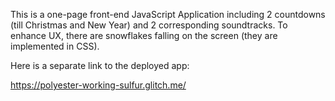 This is a one-page front-end JavaScript Application including 2 countdowns (till Christmas and New Year) and 2 corresponding soundtracks. To enhance UX, there are snowflakes falling on the screen (they are implemented in CSS).

Here is a separate link to the deployed app:

https://polyester-working-sulfur.glitch.me/
